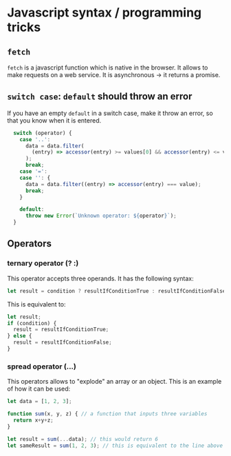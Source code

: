 # Javascript syntax / programming tricks

## `fetch`

`fetch` is a javascript function which is native in the browser. It allows to make requests on a web service. It is asynchronous -> it returns a promise.

## `switch case`: `default` should throw an error

If you have an empty `default` in a switch case, make it throw an error, so that you know when it is entered.

```js
  switch (operator) {
    case '..':
      data = data.filter(
        (entry) => accessor(entry) >= values[0] && accessor(entry) <= values[1],
      );
      break;
    case '=':
    case '': {
      data = data.filter((entry) => accessor(entry) === value);
      break;
    }

    default:
      throw new Error(`Unknown operator: ${operator}`);
  }
```

## Operators

### ternary operator (? :)

This operator accepts three operands. It has the following syntax:
```js
let result = condition ? resultIfConditionTrue : resultIfConditionFalse;
```

This is equivalent to:
```js
let result;
if (condition) {
  result = resultIfConditionTrue;
} else {
  result = resultIfConditionFalse;
}
```

### spread operator (...)

This operators allows to "explode" an array or an object. This is an example of how it can be used:

```js
let data = [1, 2, 3];

function sum(x, y, z) { // a function that inputs three variables
  return x+y+z;
}

let result = sum(...data); // this would return 6
let sameResult = sum(1, 2, 3); // this is equivalent to the line above
```